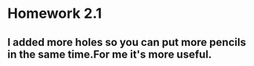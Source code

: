 # Homework 2.1

## I added more holes so you can put more pencils in the same time.For me it's more useful.